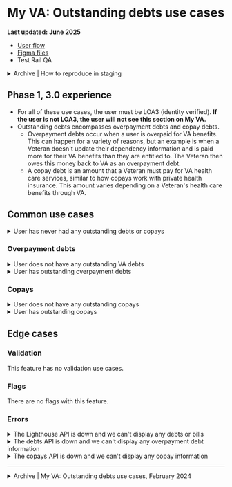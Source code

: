 # My VA: Outstanding debts use cases

**Last updated: June 2025**

- [User flow](https://app.mural.co/t/departmentofveteransaffairs9999/m/departmentofveteransaffairs9999/1746474542228/c397457f63aa34d09dee9f34d785af90cd3b8b96?wid=36-1746474575795&outline=open)
- [Figma files](https://www.figma.com/design/15yOY4VEzitxm5tRMDiAzz/My-VA?node-id=5393-14219&t=cZLTEcVoQuXx90AV-1)
- Test Rail QA

<details><summary>Archive | How to reproduce in staging</summary>

- [User does not have any outstanding VA debt](https://github.com/department-of-veterans-affairs/va.gov-team/blob/master/products/identity-personalization/my-va/use-cases/outstanding-debts-use-cases/no-outstanding-debt.md#how-to-reproduce)
- [User has outstanding overpayment debts](https://github.com/department-of-veterans-affairs/va.gov-team/blob/master/products/identity-personalization/my-va/use-cases/outstanding-debts-use-cases/overpayment-debts.md#how-to-reproduce)
- [User has outstanding copays](https://github.com/department-of-veterans-affairs/va.gov-team/blob/master/products/identity-personalization/my-va/use-cases/outstanding-debts-use-cases/copay-debts.md#how-to-reproduce)
- [The debts API is down and we can't display any overpayment debt information](https://github.com/department-of-veterans-affairs/va.gov-team/blob/master/products/identity-personalization/my-va/use-cases/outstanding-debts-use-cases/debts-API-error.md#how-to-reproduce)
- [The copays API is down and we can't display any copay information](https://github.com/department-of-veterans-affairs/va.gov-team/blob/master/products/identity-personalization/my-va/use-cases/outstanding-debts-use-cases/copay-API-error.md#how-to-reproduce)

</details>


## Phase 1, 3.0 experience
- For all of these use cases, the user must be LOA3 (identity verified). **If the user is not LOA3, the user will not see this section on My VA.**
- Outstanding debts encompasses overpayment debts and copay debts.
   - Overpayment debts occur when a user is overpaid for VA benefits. This can happen for a variety of reasons, but an example is when a Veteran doesn't update their dependency information and is paid more for their VA benefits than they are entitled to. The Veteran then owes this money back to VA as an overpayment debt.
   - A copay debt is an amount that a Veteran must pay for VA health care services, similar to how copays work with private health insurance. This amount varies depending on a Veteran's health care benefits through VA.


## Common use cases

<details><summary>User has never had any outstanding debts or copays</summary>

- **Use case:** If a logged in LOA3 user has no history of outstanding debts or copays they receive a message informing them they don't have any and a link to the general debts and copays tool.
- **Status code:** TBD
- **Format:** [Card component](https://design.va.gov/components/card)
- [Link to designs](https://www.figma.com/design/15yOY4VEzitxm5tRMDiAzz/My-VA?node-id=5125-15049&t=cZLTEcVoQuXx90AV-1)
- [Link to code]
- **Content:** See designs

</details>


### Overpayment debts

<details><summary>User does not have any outstanding VA debts</summary>

- **Use case:** If a logged in LOA3 user does not have any debt in the combined debt portal or their total debt equals 0, they will see a card informing them that they have no outstanding debts.
- **Status code:** TBD
- **Format:** [Card component](https://design.va.gov/components/card)
- [Link to designs](https://www.figma.com/design/15yOY4VEzitxm5tRMDiAzz/My-VA?node-id=5414-19152&t=cZLTEcVoQuXx90AV-1)
- [Link to code]
- **Content:** See designs

</details>


<details><summary>User has outstanding overpayment debts</summary>

- **Use case:** If a logged in LOA3 user has any outstanding overpayment debts in the debt portal, they will see a card in this section that tells them how many overpayment debts they have, the date this information was last updated, and a link to the debts page of the combined debt portal.
- **Status code:** TBD
- **Format:** [Card component](https://design.va.gov/components/card)
- [Link to designs](https://www.figma.com/design/15yOY4VEzitxm5tRMDiAzz/My-VA?node-id=5414-19238&t=cZLTEcVoQuXx90AV-1)
- [Link to code]
- **Content:** See designs

</details>


### Copays

<details><summary>User does not have any outstanding copays</summary>

- **Use case:** If a logged in LOA3 user does not have any copays in the combined debt portal or their total copays equals 0, they will see a card informing them that they have no copays.
- **Status code:** TBD
- **Format:** [Card component](https://design.va.gov/components/card)
- [Link to designs](https://www.figma.com/design/15yOY4VEzitxm5tRMDiAzz/My-VA?node-id=5414-19152&t=cZLTEcVoQuXx90AV-1)
- [Link to code]
- **Content:** See designs

</details>


<details><summary>User has outstanding copays</summary>

- **Use case:** If a logged in LOA3 user has any outstanding copay debts in the debt portal, they will see a card in this section that tells them how many copay debts they have, the date this information was last updated, and a link to the copays page of the combined debt portal.
- **Status code:** TBD
- **Format:** [Card component](https://design.va.gov/components/card)
- [Link to designs](https://www.figma.com/design/15yOY4VEzitxm5tRMDiAzz/My-VA?node-id=5414-19238&t=cZLTEcVoQuXx90AV-1)
- [Link to code]
- **Content:** See designs

</details>


## Edge cases

### Validation
This feature has no validation use cases.

### Flags
There are no flags with this feature.

### Errors

<details><summary>The Lighthouse API is down and we can't display any debts or bills</summary>

- **Use case:** If an LOA3 user logs in and there is an error with the Lighthouse API showing debts and copays, show a warning alert to the user in the card with a link to the debts tool.
- **Status code:** TBD
- **Format:** [Warning slim alert](https://design.va.gov/components/alert/#web-2)
- [Link to designs](https://www.figma.com/design/15yOY4VEzitxm5tRMDiAzz/My-VA?node-id=5416-47879&t=cZLTEcVoQuXx90AV-1)
- [Link to code]
- **Content:**

We can’t access your debts and bills right now. We’re working to fix this problem. Please check back later.

</details>


<details><summary>The debts API is down and we can't display any overpayment debt information</summary>

- **Use case:** If an LOA3 user logs in and there is an error with the debt API (DMC), show a warning alert to the user in the card with a link to the debts tool.
- **Status code:** TBD
- **Format:** [Warning slim alert](https://design.va.gov/components/alert/#web-2)
- [Link to designs](https://www.figma.com/design/15yOY4VEzitxm5tRMDiAzz/My-VA?node-id=5125-15744&t=cZLTEcVoQuXx90AV-1)
- [Link to code](https://department-of-veterans-affairs.github.io/va-digital-services-platform-docs/api-reference/#/debts/getDebts)
- **Content:**

We can’t access your debt information right now. We’re working to fix this problem. Please check back later.

</details>


<details><summary>The copays API is down and we can't display any copay information</summary>

- **Use case:** If an LOA3 user logs in and there is an error with the copay API (VBS), show a warning alert to the user in the card with a link to the debts tool.
- **Status code:** TBD
- **Format:** [Warning slim alert](https://design.va.gov/components/alert/#web-2)
- [Link to designs](https://www.figma.com/design/15yOY4VEzitxm5tRMDiAzz/My-VA?node-id=5416-19340&t=cZLTEcVoQuXx90AV-1)
- [Link to code](https://department-of-veterans-affairs.github.io/va-digital-services-platform-docs/api-reference/#/medical_copays/getMedicalCopays)
- **Content:**

We can’t access your copay information right now. We’re working to fix this problem. Please check back later.

</details>

---

<details><summary>Archive | My VA: Outstanding debts use cases, February 2024</summary>

# My VA: Outstanding debts use cases

**Last updated:** February 16, 2024 - added Figma link

## Overview of Outstanding Debts
* Outstanding debts encompasses overpayment debts and copay debts.
  * Overpayment debts occur when a user is overpaid for VA benefits. This can happen for a variety of reasons but an example is when a Veteran doesn't update their dependency information and is paid more for their VA benefits than they are entitled to. The Veteran then owes this money back to VA as an overpayment debt. 
  * A copay debt is an amount that a Veteran must pay for health care services, similar to how copays work with private health insurance. This amount varies depending on a Veteran's health care benefits through VA.
* This feature on My VA gives the user an overview of their outstanding debts if there are any to show and links them to the combined debt portal.
* For all of these use cases, the user must be LOA3 (identity verified).
* [LOA1 users](https://github.com/department-of-veterans-affairs/va.gov-team/tree/master/products/identity-personalization/my-va/use-cases/LOA1-use-cases) will not see this section on My VA.

## Common use cases
- [User has outstanding overpayment debts](https://github.com/department-of-veterans-affairs/va.gov-team/blob/master/products/identity-personalization/my-va/use-cases/outstanding-debts-use-cases/overpayment-debts.md)
- [User has outstanding copays](https://github.com/department-of-veterans-affairs/va.gov-team/blob/master/products/identity-personalization/my-va/use-cases/outstanding-debts-use-cases/copay-debts.md)
- [User does not have any outstanding VA debt](https://github.com/department-of-veterans-affairs/va.gov-team/blob/master/products/identity-personalization/my-va/use-cases/outstanding-debts-use-cases/no-outstanding-debt.md)

## Edge cases

### Flags
There are no flags associated with this feature.

### System
- [The debts API is down and we can't display any overpayment debt information](https://github.com/department-of-veterans-affairs/va.gov-team/blob/master/products/identity-personalization/my-va/use-cases/outstanding-debts-use-cases/debts-API-error.md)
- [The copays API is down and we can't display any copay information](https://github.com/department-of-veterans-affairs/va.gov-team/blob/master/products/identity-personalization/my-va/use-cases/outstanding-debts-use-cases/copay-API-error.md)
- [Both the debts and copays APIs are down and we can't display information for either of them](https://github.com/department-of-veterans-affairs/va.gov-team/blob/master/products/identity-personalization/my-va/use-cases/outstanding-debts-use-cases/debt-and-copay-error.md)

## Flow diagrams
- [Outstanding debts on My VA user flow](https://www.figma.com/file/15yOY4VEzitxm5tRMDiAzz/My-VA?type=design&node-id=0-7422&mode=design)

</details>
